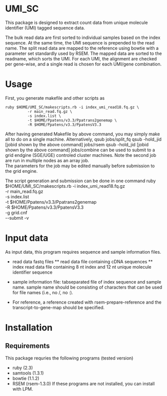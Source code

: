 # UMI_SC
This package is designed to extract count data from unique molecule identifier (UMI) tagged
sequence data.

The bulk read data are first sorted to individual samples based on the index sequence.
At the same time, the UMI sequence is prepended to the read name.
The split read data are mapped to the reference using bowtie with a parameter set standardly
used by RSEM.
The mapped data are sorted to the readname, which sorts the UMI.
For each UMI, the alignment are checked per gene-wise, and a single read is chosen for each UMI/gene combination.


# Usage
First, you generate makefile and other scripts as

    ruby $HOME/UMI_SC/makescripts.rb -i index_umi_read18.fq.gz \
              -r main_read.fq.gz \
              -s index.list \
              -t $HOME/Ppatens/v3.3/Ppatrans2genemap \
              -R $HOME/Ppatens/v3.3/PpatensV3.3 

After having generated Makefile by above command, you may simply
    make all
to do on a single machine.
Alternatively,
    qsub jobs/split_fq
    qsub -hold_jid [jobid shown by the above command] jobs/rsem
    qsub -hold_jid [jobid shown by the above command] jobs/combine
can be used to submit to a grid endgine (SGE/UGE) controled cluster machines. 
Note the second job are run in multiple nodes as an array job.  
The parameters for the job may be edited manually
before submission to the grid engine.

The script generation and submission can be done in one command
    ruby $HOME/UMI_SC/makescripts.rb -i index_umi_read18.fq.gz \
              -r main_read.fq.gz \
              -s index.list \
              -t $HOME/Ppatens/v3.3/Ppatrans2genemap \
              -R $HOME/Ppatens/v3.3/PpatensV3.3 \
              -g grid.cnf \
              --submit -v

# Input data
As input data, this program requires sequence and sample information files. 
* read data fastq files
** read data file containing cDNA sequences 
** index read data file containing 8 nt index and 12 nt unique molecule identifier sequence
* sample information file: tabseparated file of index sequence and sample name. sample name should be consisting of characters that can be used for file names (i.e., no /, no :).

* For reference, a reference created with rsem-prepare-reference and the transcript-to-gene-map
should be specified.


# Installation

## Requirements
This package requries the following programs (tested version)
* ruby (2.3)
* samtools (1.3.1)
* bowtie (1.1.2)
* RSEM (rsem-1.3.0)
If these programs are not installed, you can install with LPM.


